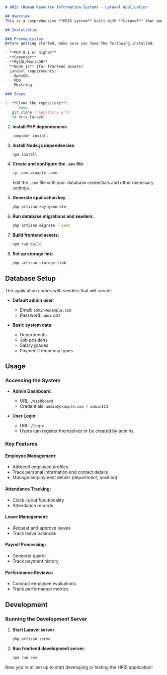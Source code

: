 

````markdown
# HRIS (Human Resource Information System) - Laravel Application

## Overview
This is a comprehensive **HRIS system** built with **Laravel** that manages employee information, attendance, leaves, payroll, and performance reviews. The system features **role-based access control** with **admin**, **manager**, and **user** roles.

## Installation

### Prerequisites
Before getting started, make sure you have the following installed:

- **PHP 8.1 or higher**
- **Composer**
- **MySQL/MariaDB**
- **Node.js** (for frontend assets)
- Laravel requirements:
  - OpenSSL
  - PDO
  - Mbstring

### Steps

1. **Clone the repository**:
   ```bash
   git clone [repository-url]
   cd hris-laravel
````

2. **Install PHP dependencies**:

   ```bash
   composer install
   ```

3. **Install Node.js dependencies**:

   ```bash
   npm install
   ```

4. **Create and configure the `.env` file**:

   ```bash
   cp .env.example .env
   ```

   Edit the `.env` file with your database credentials and other necessary settings.

5. **Generate application key**:

   ```bash
   php artisan key:generate
   ```

6. **Run database migrations and seeders**:

   ```bash
   php artisan migrate --seed
   ```

7. **Build frontend assets**:

   ```bash
   npm run build
   ```

8. **Set up storage link**:

   ```bash
   php artisan storage:link
   ```

## Database Setup

The application comes with seeders that will create:

* **Default admin user**:

  * Email: `admin@example.com`
  * Password: `admin123`

* **Basic system data**:

  * Departments
  * Job positions
  * Salary grades
  * Payment frequency types

## Usage

### Accessing the System

* **Admin Dashboard**:

  * URL: `/dashboard`
  * Credentials: `admin@example.com / admin123`

* **User Login**:

  * URL: `/login`
  * Users can register themselves or be created by admins.

### Key Features

#### Employee Management:

* Add/edit employee profiles
* Track personal information and contact details
* Manage employment details (department, position)

#### Attendance Tracking:

* Clock in/out functionality
* Attendance records

#### Leave Management:

* Request and approve leaves
* Track leave balances

#### Payroll Processing:

* Generate payroll
* Track payment history

#### Performance Reviews:

* Conduct employee evaluations
* Track performance metrics

## Development

### Running the Development Server

1. **Start Laravel server**:

   ```bash
   php artisan serve
   ```

2. **Run frontend development server**:

   ```bash
   npm run dev
   ```

Now you're all set up to start developing or testing the HRIS application!

